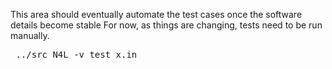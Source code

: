 
This area should eventually automate the test cases once the software details become stable
For now, as things are changing, tests need to be run manually.
<pre>
 ../src_N4L -v test_x.in
</pre>
